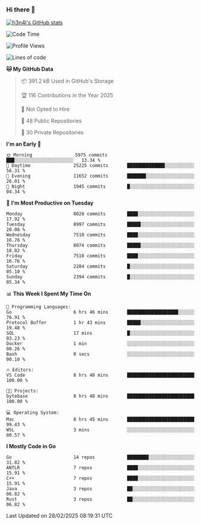 ### Hi there 👋

[![h3n4l's GitHub stats](https://github-readme-stats.vercel.app/api?username=h3n4l&count_private=true&show_icons=true&theme=radical)](https://github.com/h3n4l/github-readme-stats)

<!--START_SECTION:waka-->
![Code Time](http://img.shields.io/badge/Code%20Time-2%2C077%20hrs%2028%20mins-blue)

![Profile Views](http://img.shields.io/badge/Profile%20Views-0-blue)

![Lines of code](https://img.shields.io/badge/From%20Hello%20World%20I%27ve%20Written-17.4%20million%20lines%20of%20code-blue)

**🐱 My GitHub Data** 

> 📦 391.2 kB Used in GitHub's Storage 
 > 
> 🏆 116 Contributions in the Year 2025
 > 
> 🚫 Not Opted to Hire
 > 
> 📜 48 Public Repositories 
 > 
> 🔑 30 Private Repositories 
 > 
**I'm an Early 🐤** 

```text
🌞 Morning                5975 commits        ███░░░░░░░░░░░░░░░░░░░░░░   13.34 % 
🌆 Daytime                25225 commits       ██████████████░░░░░░░░░░░   56.31 % 
🌃 Evening                11652 commits       ███████░░░░░░░░░░░░░░░░░░   26.01 % 
🌙 Night                  1945 commits        █░░░░░░░░░░░░░░░░░░░░░░░░   04.34 % 
```
📅 **I'm Most Productive on Tuesday** 

```text
Monday                   8028 commits        ████░░░░░░░░░░░░░░░░░░░░░   17.92 % 
Tuesday                  8997 commits        █████░░░░░░░░░░░░░░░░░░░░   20.08 % 
Wednesday                7510 commits        ████░░░░░░░░░░░░░░░░░░░░░   16.76 % 
Thursday                 8074 commits        █████░░░░░░░░░░░░░░░░░░░░   18.02 % 
Friday                   7510 commits        ████░░░░░░░░░░░░░░░░░░░░░   16.76 % 
Saturday                 2284 commits        █░░░░░░░░░░░░░░░░░░░░░░░░   05.10 % 
Sunday                   2394 commits        █░░░░░░░░░░░░░░░░░░░░░░░░   05.34 % 
```


📊 **This Week I Spent My Time On** 

```text
💬 Programming Languages: 
Go                       6 hrs 46 mins       ███████████████████░░░░░░   76.91 % 
Protocol Buffer          1 hr 43 mins        █████░░░░░░░░░░░░░░░░░░░░   19.48 % 
SQL                      17 mins             █░░░░░░░░░░░░░░░░░░░░░░░░   03.23 % 
Docker                   1 min               ░░░░░░░░░░░░░░░░░░░░░░░░░   00.26 % 
Bash                     0 secs              ░░░░░░░░░░░░░░░░░░░░░░░░░   00.10 % 

🔥 Editors: 
VS Code                  8 hrs 48 mins       █████████████████████████   100.00 % 

🐱‍💻 Projects: 
bytebase                 8 hrs 48 mins       █████████████████████████   100.00 % 

💻 Operating System: 
Mac                      8 hrs 45 mins       █████████████████████████   99.43 % 
WSL                      3 mins              ░░░░░░░░░░░░░░░░░░░░░░░░░   00.57 % 
```

**I Mostly Code in Go** 

```text
Go                       14 repos            ████████░░░░░░░░░░░░░░░░░   31.82 % 
ANTLR                    7 repos             ████░░░░░░░░░░░░░░░░░░░░░   15.91 % 
C++                      7 repos             ████░░░░░░░░░░░░░░░░░░░░░   15.91 % 
Java                     3 repos             ██░░░░░░░░░░░░░░░░░░░░░░░   06.82 % 
Rust                     3 repos             ██░░░░░░░░░░░░░░░░░░░░░░░   06.82 % 
```




 Last Updated on 28/02/2025 08:19:31 UTC
<!--END_SECTION:waka-->

